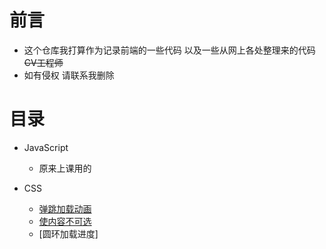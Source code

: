 # 前言
+ 这个仓库我打算作为记录前端的一些代码 以及一些从网上各处整理来的代码 ~~CV工程师~~
+ 如有侵权 请联系我删除

# 目录
+ JavaScript
    + 原来上课用的

+ CSS
    - [弹跳加载动画](./CSS/弹跳加载动画.md)
    - [使内容不可选](CSS\使内容不可选.md)
    - [圆环加载进度]